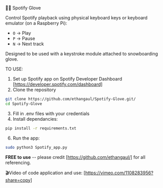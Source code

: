 🧤🎵 Spotify Glove 

Control Spotify playback using physical keyboard keys or keyboard emulator (on a Raspberry Pi):
- `O` → Play
- `P` → Pause
- `N` → Next track
  
Designed to be used with a keystroke module attached to snowboarding glove.

TO USE:
1. Set up Spotify app on Spotify Developer Dashboard [https://developer.spotify.com/dashboard]
2. Clone the repository

  ```bash
  git clone https://github.com/ethangaul/Spotify-Glove.git/
  cd Spotify-Glove
  ```

3. Fill in .env files with your credentials
4. Install dependancies:

  ```bash
  pip install -r requirements.txt
  ```
   
6. Run the app:
  ```bash
  sudo python3 Spotify_app.py
  ```

**FREE to use** -- please credit [https://github.com/ethangaul/] for all referencing.

🎬Video of code application and use: [https://vimeo.com/1108283956?share=copy]
